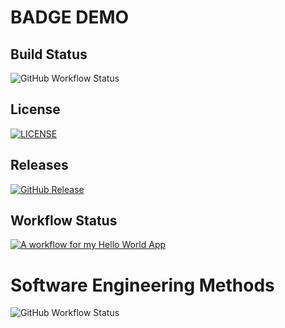 # BADGE DEMO

## Build Status
![GitHub Workflow Status](https://img.shields.io/github/actions/workflow/status/DwayneWilliams3372/devops/main.yml?branch=master)

## License
[![LICENSE](https://img.shields.io/github/license/DwayneWilliams3372/devops.svg?style=flat-square)](https://github.com/DwayneWilliams3372/devops/blob/master/LICENSE)

## Releases
[![GitHub Release](https://img.shields.io/github/v/release/DwayneWilliams3372/devops?style=flat-square)](https://github.com/DwayneWilliams3372/devops/releases)

## Workflow Status
[![A workflow for my Hello World App](https://github.com/DwayneWilliams3372/devops/actions/workflows/main.yml/badge.svg)](https://github.com/DwayneWilliams3372/devops/actions/workflows/main.yml)

# Software Engineering Methods
![GitHub Workflow Status](https://img.shields.io/github/actions/workflow/status/DwayneWilliams3372/devops/main.yml?branch=master)